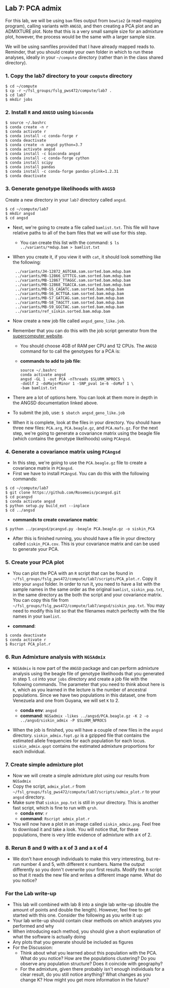 ## Lab 7: PCA admix

For this lab, we will be using `bam` files output from `bowtie2` (a read-mapping program), calling variants with `ANGSD`, and then creating a PCA plot and an ADMIXTURE plot. Note that this is a very small sample size for an admixture plot, however, the process would be the same with a larger sample size.

We will be using samfiles provided that I have already mapped reads to. Reminder, that you should create your own folder in which to run these analyses, ideally in your `~/compute` directory (rather than in the class shared directory).

### 1. Copy the lab7 directory to your `compute` directory
```
$ cd ~/compute
$ cp -r ~/fsl_groups/fslg_pws472/compute/lab7 .
$ cd lab7
$ mkdir jobs
```


### 2. Install `R` and `ANGSD` using `bioconda`

```
$ source ~/.bashrc
$ conda create -n r
$ conda activate r
$ conda install -c conda-forge r
$ conda deactivate
$ conda create -n angsd python=3.7
$ conda activate angsd
$ conda install -c bioconda angsd
$ conda install -c conda-forge cython
$ conda install scipy
$ conda install pandas
$ conda install -c conda-forge pandas-plink=1.2.31
$ conda deactivate
```


### 3. Generate genotype likelihoods with `ANGSD`
Create a new directory in your  `lab7`  directory called  `angsd`.

```
$ cd ~/compute/lab7
$ mkdir angsd
$ cd angsd
```
    
-   Next, we're going to create a file called  `bamlist.txt`. This file will have relative paths to all of the bam files that we will use for this step.
    
    -   You can create this list with the command:  `$ ls ../variants/*mdup.bam > bamlist.txt`
-   When you create it, if you view it with `cat`, it should look something like the following:
    
    ```
     ../variants/JH-12872_AGTCAA.sam.sorted.bam.mdup.bam
     ../variants/MB-12866_GTTTCG.sam.sorted.bam.mdup.bam
     ../variants/MB-12867_TTAGGC.sam.sorted.bam.mdup.bam
     ../variants/MB-12868_TGACCA.sam.sorted.bam.mdup.bam
     ../variants/MB-S5_CAGATC.sam.sorted.bam.mdup.bam
     ../variants/MB-S6_ACTTGA.sam.sorted.bam.mdup.bam
     ../variants/MB-S7_GATCAG.sam.sorted.bam.mdup.bam
     ../variants/MB-S8_TAGCTT.sam.sorted.bam.mdup.bam
     ../variants/MB-S9_GGCTAC.sam.sorted.bam.mdup.bam
     ../variants/ref_siskin.sorted.bam.mdup.bam
    
    ```
    
-   Now create a new job file called `angsd_geno_like.job`.
-   Remember that you can do this with the job script generator from the [supercomputer website](https://rc.byu.edu/documentation/slurm/script-generator).
    
    -   You should choose 4GB of RAM per CPU and 12 CPUs. The  `ANGSD`  command for to call the genotypes for a PCA is:
        
        
    -   **commands to add to job file**:
        
        ```
        source ~/.bashrc
        conda activate angsd
        angsd -GL 1 -out PCA -nThreads $SLURM_NPROCS \
        -doGlf 2 -doMajorMinor 1 -SNP_pval 1e-6 -doMaf 1 \
        -bam bamlist.txt
        
        ```
        
-   There are a lot of options here. You can look at them more in depth in the ANGSD documentation linked above.
-   To submit the job, use: `$ sbatch angsd_geno_like.job`
    
-   When it is complete, look at the files in your directory. You should have three new files:  `PCA.arg`,  `PCA.beagle.gz`, and  `PCA.mafs.gz`. For the next step, we're going to generate a covariance matrix using the beagle file (which contains the genotype likelihoods) using  `PCAngsd`.
    

### 4. Generate a covariance matrix using  `PCAngsd`

-   In this step, we're going to use the  `PCA.beagle.gz`  file to create a covariance matrix in  `PCAngsd`.
-   First we have to install `PCAngsd`. You can do this with the following commands:

```
$ cd ~/compute/lab7
$ git clone https://github.com/Rosemeis/pcangsd.git
$ cd pcangsd
$ conda activate angsd
$ python setup.py build_ext --inplace
$ cd ../angsd
```

-   **commands to create covariance matrix**:  

```
$ python ../pcangsd/pcangsd.py -beagle PCA.beagle.gz -o siskin_PCA
```
-   After this is finished running, you should have a file in your directory called  `siskin_PCA.cov`. This is your covariance matrix and can be used to generate your PCA.

### 5. Create your PCA plot

-   You can plot the PCA with an  `R`  script that can be found in  `~/fsl_groups/fslg_pws472/compute/lab7/scripts/PCA_plot.r`. Copy it into your  `angsd`  folder. In order to run it, you need to have a list with the sample names in the same order as the original  `bamlist`,  `siskin_pop.txt`, in the same directory as the both the script and your covariance matrix. You can copy this file from  `~/fsl_groups/fslg_pws472/compute/lab7/angsd/siskin_pop.txt`. You may need to modify this list so that the filenames match perfectly with the file names in your `bamlist`.

-   **command**:  

```
$ conda deactivate
$ conda activate r
$ Rscript PCA_plot.r
```
### 6. Run Admixture analysis with `NGSAdmix`

* `NGSAdmix` is now part of the `ANGSD` package and can perform admixture analysis using the beagle file of genotype likelihoods that you generated in step 1. `cd` into your `jobs` directory and create a job file with the following commands. The parameter that you need to think about here is `K`, which as you learned in the lecture is the number of ancestral populations. Since we have two populations in this dataset, one from Venezuela and one from Guyana, we will set `K` to 2.
	+ **conda env**: `angsd`
	+ **command**: `NGSadmix -likes ../angsd/PCA.beagle.gz -K 2 -o ../angsd/siskin_admix -P $SLURM_NPROCS`

* When the job is finished, you will have a couple of new files in the `angsd` directory. `siskin_admix.fopt.gz` is a gzipped file that contains the estimated allele frequencies for each population for each locus. `siskin_admix.qopt` contains the estimated admixture proportions for each individual.

### 7. Create simple admixture plot
* Now we will create a simple admixture plot using our results from `NGSadmix`
* Copy the script, `admix_plot.r` from `~/fsl_groups/fslg_pws472/compute/lab7/scripts/admix_plot.r` to your `angsd` directory.
* Make sure that `siskin_pop.txt` is still in your directory. This is another fast script, which is fine to run with `qrsh`.
	+ **conda env**: `r`
	+ **command**: `Rscript admix_plot.r`
* You will now have a plot in an image called `siskin_admix.png`. Feel free to download it and take a look. You will notice that, for these populations, there is very little evidence of admixture with a `K` of 2.

### 8. Rerun 8 and 9 with a `K` of 3 and a `K` of 4
* We don't have enough individuals to make this very interesting, but re-run number 4 and 5, with different `K` numbers. Name the output differently so you donn't overwrite your first results. Modify the `R` script so that it reads the new file and writes a different image name. What do you notice?


### For the Lab write-up
- This lab will combined with lab 8 into a single lab write-up (double the amount of points and double the length). However, feel free to get started with this one. Consider the following as you write it up:
- Your lab write-up should contain clear methods on which analyses you performed and why
- When introducing each method, you should give a short explanation of what the software is actually doing
- Any plots that you generate should be included as figures
- For the Discussion:
    + Think about what you learned about this population with the PCA. What do you notice? How are the populations clustering? Do you observe any population structure? Does it coincide with geography?
    + For the admixture, given there probably isn't enough individuals for a clear result, do you still notice anything? What changes as you change K? How might you get more information in the future?
